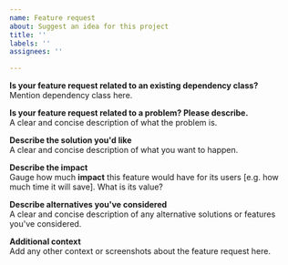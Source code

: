 ```yaml
---
name: Feature request
about: Suggest an idea for this project
title: ''
labels: ''
assignees: ''

---
```


**Is your feature request related to an existing dependency class?**  
Mention dependency class here.

**Is your feature request related to a problem? Please describe.**  
A clear and concise description of what the problem is.

**Describe the solution you'd like**  
A clear and concise description of what you want to happen.

**Describe the impact**  
Gauge how much **impact** this feature would have for its users [e.g. how much time it will save].
What is its value?

**Describe alternatives you've considered**  
A clear and concise description of any alternative solutions or features you've considered.

**Additional context**  
Add any other context or screenshots about the feature request here.
